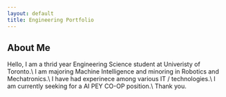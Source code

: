 ```yaml
---
layout: default
title: Engineering Portfolio
---
```

## About Me
Hello, I am a thrid year Engineering Science student at Univeristy of Toronto.\\
I am majoring Machine Intelligence and minoring in Robotics and Mechatronics.\\
I have had experinece among various IT / technologies.\\
I am currently seeking for a AI PEY CO-OP position.\\
Thank you.